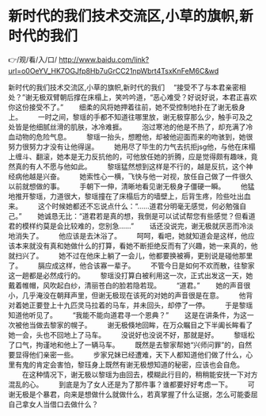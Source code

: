 # 新时代的我们技术交流区,小草的旗帜,新时代的我们

👉/观/看/入/口/ http://www.baidu.com/link?url=o0OeYV_HK7OGJfp8Hb7uGrCC21npWbrt4TsxKnFeM6C&wd


新时代的我们技术交流区,小草的旗帜,新时代的我们
　“接受不了与本君亲密相处？”谢无极双臂朝后撑在床榻上，笑吟吟道，“恶心难受？好说好说，本君正喜欢你这份接受不了。”
　　细柔的风将她押着往前，她不受控制地扑在了谢无极身上。
　　一时之间，黎瑶的手都不知道往哪里放，谢无极穿那么少，触手可及之处皆是他细腻丝滑的肌肤，冰冷难捱。
　　泡过寒池的他是不热了，却充满了冷血动物的危险气息。
　　黎瑶一抬头，想瞪他，却被他迎面而来的吻骇到，她很努力很努力才没有让他得逞。
　　她用尽了毕生的力气去抗拒jsg他，与他在床榻上缠斗、翻滚，她本是无力反抗他的，可他放任她的折腾，应是觉得颇有趣味，竟然真的有人不愿与他如此。
　　黎瑶猛然想到这样是不行的，越是反抗，这个神经病他越是兴奋。
　　她索性心一横，飞快与他一对视，放任自己做了一件很久以前就想做的事。
　　手朝下一伸，清晰地看见谢无极身子僵硬一瞬。
　　他猛地推开黎瑶，力道很大，黎瑶撞在了床榻后方的墙壁上，后背生疼，险些吐出血来。
　　这个时候她都还不忘说点什么：“……道君分明毫无感觉，何必勉强自己。”
　　她诚恳无比：“道君若是真的想，我倒是可以试试帮您有些感觉？但看道君的模样约莫是会比较难的，您别急……”
　　话还没说完，谢无极就厌恶而冷淡地消失了。
　　他应该是去沐浴了。
　　呵呵，看吧，她就知道会是这样，他应该本来就没有真和她做什么的打算，看她不断拒绝反而有了兴趣，她一来真的，他就扫兴了。
　　她不过在他床上躺了一会儿，他都要换被褥，更别说是碰他那里了。
　　膈应成这样，他合该寡一辈子。
　　不管今日是如何不欢而散，往黎家这一趟都是必然成行的。
　　黎瑶没打算白被利用这一次，正式出发这一天，她戴着帷帽，风吹起白纱，清丽苍白的脸若隐若现。
　　“道君。”
　　她的声音很小，几乎淹没在朝拜声里，但谢无极现在该死的对她的声音很是在意。
　　他背对着她正要登上十九匹灵马拉着的马车，并未回头，却停了一停。
　　于是黎瑶知道他听见了。
　　“我能不能向道君寻一个恩典？”
　　这是在讲条件，为这一次被他当做去黎家的幌子。
　　谢无极倏地回眸，在万众瞩目之下半阖长眸看了她一会，头也不回地上了马车。
　　没说好也没说不好，那就是好。
　　黎瑶松了口气，拘谨地和他上了一辆马车。
　　既然是去黎家帮她“兴师问罪”的，自然要显得他们亲密一些。
　　步家兄妹已经遭难，天下人都知道他们做了什么，心里有鬼的肯定会害怕，黎珏身上既然有谢无极想知道的秘密，应该也会自危。
　　在这种情况下，谢无极以黎瑶为由回去，模糊此行目的，稍稍能安抚一下对方混乱的心。
　　到底是为了女人还是为了那件事？谁都要好好考虑一下。
　　可谢无极是个暴君，向来是想做什么就做什么，若真掌握了什么证据，怎么可能委屈自己拿女人当借口去做什么？
